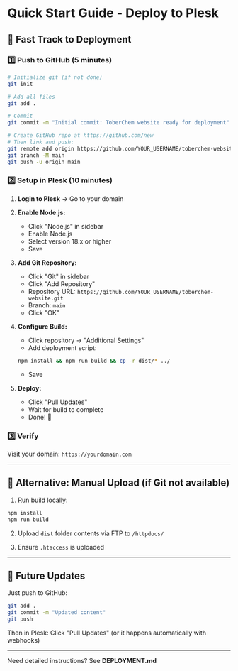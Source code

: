 # Quick Start Guide - Deploy to Plesk

## 🚀 Fast Track to Deployment

### 1️⃣ Push to GitHub (5 minutes)

```bash
# Initialize git (if not done)
git init

# Add all files
git add .

# Commit
git commit -m "Initial commit: ToberChem website ready for deployment"

# Create GitHub repo at https://github.com/new
# Then link and push:
git remote add origin https://github.com/YOUR_USERNAME/toberchem-website.git
git branch -M main
git push -u origin main
```

### 2️⃣ Setup in Plesk (10 minutes)

1. **Login to Plesk** → Go to your domain

2. **Enable Node.js:**

   - Click "Node.js" in sidebar
   - Enable Node.js
   - Select version 18.x or higher
   - Save

3. **Add Git Repository:**

   - Click "Git" in sidebar
   - Click "Add Repository"
   - Repository URL: `https://github.com/YOUR_USERNAME/toberchem-website.git`
   - Branch: `main`
   - Click "OK"

4. **Configure Build:**

   - Click repository → "Additional Settings"
   - Add deployment script:

   ```bash
   npm install && npm run build && cp -r dist/* ../
   ```

   - Save

5. **Deploy:**
   - Click "Pull Updates"
   - Wait for build to complete
   - Done! 🎉

### 3️⃣ Verify

Visit your domain: `https://yourdomain.com`

---

## 📝 Alternative: Manual Upload (if Git not available)

1. Run build locally:

```bash
npm install
npm run build
```

2. Upload `dist` folder contents via FTP to `/httpdocs/`

3. Ensure `.htaccess` is uploaded

---

## 🔄 Future Updates

Just push to GitHub:

```bash
git add .
git commit -m "Updated content"
git push
```

Then in Plesk: Click "Pull Updates" (or it happens automatically with webhooks)

---

Need detailed instructions? See **DEPLOYMENT.md**
